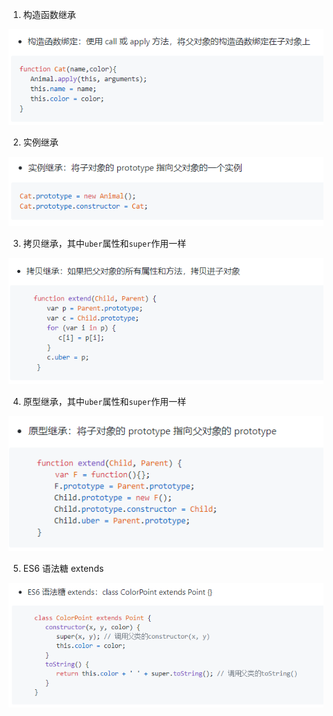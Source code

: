 1. 构造函数继承

![](img/01.构造函数绑定.png)

2. 实例继承

![](img/02.实例继承.png)

3. 拷贝继承，其中`uber`属性和`super`作用一样

![](img/03.拷贝继承.png)

4. 原型继承，其中`uber`属性和`super`作用一样

![](img/04.原型继承.png)

5. ES6 语法糖 extends

![](img/05.ES6语法糖extends.png)